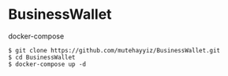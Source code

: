 # BusinessWallet

docker-compose

```
$ git clone https://github.com/mutehayyiz/BusinessWallet.git
$ cd BusinessWallet
$ docker-compose up -d
```
